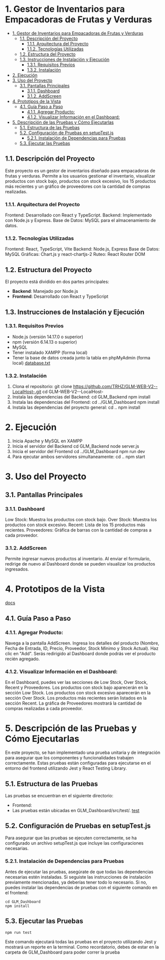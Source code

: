 # 1. Gestor de Inventarios para Empacadoras de Frutas y Verduras

- [1. Gestor de Inventarios para Empacadoras de Frutas y Verduras](#1-gestor-de-inventarios-para-empacadoras-de-frutas-y-verduras)
  - [1.1. Descripción del Proyecto](#11-descripción-del-proyecto)
    - [1.1.1. Arquitectura del Proyecto](#111-arquitectura-del-proyecto)
    - [1.1.2. Tecnologías Utilizadas](#112-tecnologías-utilizadas)
  - [1.2. Estructura del Proyecto](#12-estructura-del-proyecto)
  - [1.3. Instrucciones de Instalación y Ejecución](#13-instrucciones-de-instalación-y-ejecución)
    - [1.3.1. Requisitos Previos](#131-requisitos-previos)
    - [1.3.2. Instalación](#132-instalación)
- [2. Ejecución](#2-ejecución)
- [3. Uso del Proyecto](#3-uso-del-proyecto)
  - [3.1. Pantallas Principales](#31-pantallas-principales)
    - [3.1.1. Dashboard](#311-dashboard)
    - [3.1.2. AddScreen](#312-addscreen)
- [4. Prototipos de la Vista](#4-prototipos-de-la-vista)
  - [4.1. Guía Paso a Paso](#41-guía-paso-a-paso)
    - [4.1.1. Agregar Producto:](#411-agregar-producto)
    - [4.1.2. Visualizar Información en el Dashboard:](#412-visualizar-información-en-el-dashboard)
- [5. Descripción de las Pruebas y Cómo Ejecutarlas](#5-descripción-de-las-pruebas-y-cómo-ejecutarlas)
  - [5.1. Estructura de las Pruebas](#51-estructura-de-las-pruebas)
  - [5.2. Configuración de Pruebas en setupTest.js](#52-configuración-de-pruebas-en-setuptestjs)
    - [5.2.1. Instalación de Dependencias para Pruebas](#521-instalación-de-dependencias-para-pruebas)
  - [5.3. Ejecutar las Pruebas](#53-ejecutar-las-pruebas)


## 1.1. Descripción del Proyecto

Este proyecto es un gestor de inventarios diseñado para empacadoras de frutas y verduras. Permite a los usuarios gestionar el inventario, visualizar productos con stock bajo, productos con stock excesivo, los 15 productos más recientes y un gráfico de proveedores con la cantidad de compras realizadas.

### 1.1.1. Arquitectura del Proyecto

Frontend: Desarrollado con React y TypeScript.
Backend: Implementado con Node.js y Express.
Base de Datos: MySQL para el almacenamiento de datos.

### 1.1.2. Tecnologías Utilizadas

Frontend: React, TypeScript, Vite
Backend: Node.js, Express
Base de Datos: MySQL
Gráficas: Chart.js y react-chartjs-2
Ruteo: React Router DOM

## 1.2. Estructura del Proyecto

El proyecto está dividido en dos partes principales:

- **Backend**: Manejado por Node.js
- **Frontend**: Desarrollado con React y TypeScript

## 1.3. Instrucciones de Instalación y Ejecución

### 1.3.1. Requisitos Previos
- Node.js (versión 14.17.0 o superior)
- npm (versión 6.14.13 o superior)
- MySQL
- Tener instalado XAMPP (forma local)
- Tener la base de datos creada junto la tabla en phpMyAdmin (forma local) [database.txt](src/database/database.txt)

### 1.3.2. Instalación

1. Clona el repositorio:
    git clone https://github.com/TRHZ/GLM-WEB-V2--LocalHost-.git
    cd GLM-WEB-V2--LocalHost-
2. Instala las dependencias del Backend:
    cd GLM_Backend
    npm install
3. Instala las dependencias del Frontend:
    cd ../GLM_Dashboard
    npm install
4. Instala las dependencias del proyecto general:
    cd ..
    npm install

# 2. Ejecución

1. Inicia Apache y MySQL en XAMPP
2. Inicia el servidor del Backend
    cd GLM_Backend
    node server.js
3. Inicia el servidor del Frontend
    cd ../GLM_Dashboard
    npm run dev
4. Para ejecutar ambos servidores simultaneamente:
    cd ..
    npm start

# 3. Uso del Proyecto

## 3.1. Pantallas Principales

### 3.1.1. Dashboard

Low Stock: Muestra los productos con stock bajo.
Over Stock: Muestra los productos con stock excesivo.
Recent: Lista de los 15 productos más recientes.
Proveedores: Gráfica de barras con la cantidad de compras a cada proveedor.
### 3.1.2. AddScreen

Permite ingresar nuevos productos al inventario.
Al enviar el formulario, redirige de nuevo al Dashboard donde se pueden visualizar los productos ingresados.
# 4. Prototipos de la Vista

[docs](docs/GreenLink%20Manager.png)

## 4.1. Guía Paso a Paso

### 4.1.1. Agregar Producto:

Navega a la pantalla AddScreen.
Ingresa los detalles del producto (Nombre, Fecha de Entrada, ID, Precio, Proveedor, Stock Mínimo y Stock Actual).
Haz clic en "Add".
Serás redirigido al Dashboard donde podrás ver el producto recién agregado.
### 4.1.2. Visualizar Información en el Dashboard:

En el Dashboard, puedes ver las secciones de Low Stock, Over Stock, Recent y Proveedores.
Los productos con stock bajo aparecerán en la sección Low Stock.
Los productos con stock excesivo aparecerán en la sección Over Stock.
Los productos más recientes serán listados en la sección Recent.
La gráfica de Proveedores mostrará la cantidad de compras realizadas a cada proveedor.
# 5. Descripción de las Pruebas y Cómo Ejecutarlas

En este proyecto, se han implementado una prueba unitaria y de integración para asegurar que los componentes y funcionalidades trabajen correctamente. Estas pruebas están configuradas para ejecutarse en el entorno del frontend utilizando Jest y React Testing Library.
## 5.1. Estructura de las Pruebas

Las pruebas se encuentran en el siguiente directorio:
- Frontend:
- Las pruebas están ubicadas en GLM_Dashboard/src/test/. [test](src/test/)
## 5.2. Configuración de Pruebas en setupTest.js

Para asegurar que las pruebas se ejecuten correctamente, se ha configurado un archivo setupTest.js que incluye las configuraciones necesarias.

### 5.2.1. Instalación de Dependencias para Pruebas
Antes de ejecutar las pruebas, asegúrate de que todas las dependencias necesarias estén instaladas. Si seguiste las instrucciones de instalación previamente mencionadas, ya deberías tener todo lo necesario. Si no, puedes instalar las dependencias de pruebas con el siguiente comando en el frontend:

    cd GLM_Dashboard
    npm install

## 5.3. Ejecutar las Pruebas

    npm run test

Este comando ejecutará todas las pruebas en el proyecto utilizando Jest y mostrará un reporte en la terminal.
Como recordatorio, debes de estar en la carpeta de GLM_Dashboard para poder correr la prueba